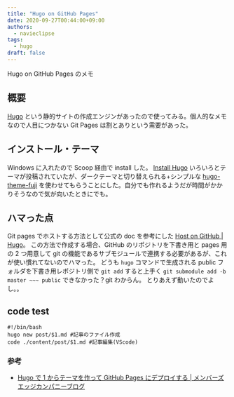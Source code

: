 ```yaml
---
title: "Hugo on GitHub Pages"
date: 2020-09-27T00:44:00+09:00
authors:
  - navieclipse
tags:
  - hugo
draft: false
---
```


Hugo on GitHub Pages のメモ

<!--more-->

## 概要

[Hugo](https://gohugo.io/) という静的サイトの作成エンジンがあったので使ってみる。個人的なメモなので人目につかない Git Pages は割とありという需要があった。

## インストール・テーマ

Windows に入れたので Scoop 経由で install した。 [Install Hugo](https://gohugo.io/getting-started/installing)
いろいろとテーマが投稿されていたが、ダークテーマと切り替えられる+シンプルな [hugo-theme-fuji](https://github.com/amzrk2/hugo-theme-fuji/) を使わせてもらうことにした。自分でも作れるようだが時間がかかりそうなので気が向いたときにでも。

## ハマった点

Git pages でホストする方法として公式の doc を参考にした [Host on GitHub | Hugo](https://gohugo.io/hosting-and-deployment/hosting-on-github/)。
この方法で作成する場合、GitHub のリポジトリを下書き用と pages 用の 2 つ用意して git の機能であるサブモジュールで連携する必要があるが、これが使い慣れてないのでハマった。
どうも `hugo` コマンドで生成される public フォルダを下書き用レポジトリ側で `git add` すると上手く `git submodule add -b master ~~~ public` できなかった？git わからん。
とりあえず動いたのでよし。。

## code test

```shell
#!/bin/bash
hugo new post/$1.md #記事のファイル作成
code ./content/post/$1.md #記事編集(VScode)
```

### 参考

- [Hugo で 1 からテーマを作って GitHub Pages にデプロイする | メンバーズエッジカンパニーブログ](https://www.membersedge.co.jp/blog/create-hugo-theme-and-deploy-to-github-pages/)
